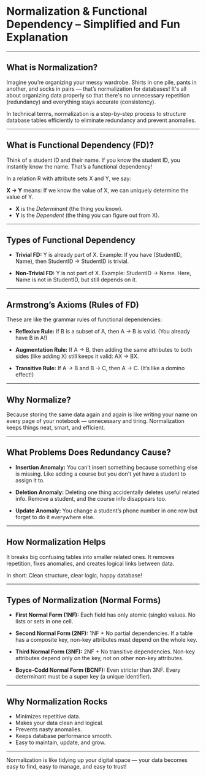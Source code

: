 # Normalization & Functional Dependency – Simplified and Fun Explanation

---

## What is Normalization?

Imagine you’re organizing your messy wardrobe. Shirts in one pile, pants in another, and socks in pairs — that’s normalization for databases! It's all about organizing data properly so that there's no unnecessary repetition (redundancy) and everything stays accurate (consistency).

In technical terms, normalization is a step-by-step process to structure database tables efficiently to eliminate redundancy and prevent anomalies.

---

## What is Functional Dependency (FD)?

Think of a student ID and their name. If you know the student ID, you instantly know the name. That’s a functional dependency!

In a relation R with attribute sets X and Y, we say:

**X → Y** means: If we know the value of X, we can uniquely determine the value of Y.

* **X** is the *Determinant* (the thing you know).
* **Y** is the *Dependent* (the thing you can figure out from X).

---

## Types of Functional Dependency

* **Trivial FD:** Y is already part of X. Example: If you have (StudentID, Name), then StudentID → StudentID is trivial.

* **Non-Trivial FD:** Y is not part of X. Example: StudentID → Name. Here, Name is not in StudentID, but still depends on it.

---

## Armstrong’s Axioms (Rules of FD)

These are like the grammar rules of functional dependencies:

* **Reflexive Rule:** If B is a subset of A, then A → B is valid. (You already have B in A!)

* **Augmentation Rule:** If A → B, then adding the same attributes to both sides (like adding X) still keeps it valid: AX → BX.

* **Transitive Rule:** If A → B and B → C, then A → C. (It’s like a domino effect!)

---

## Why Normalize?

Because storing the same data again and again is like writing your name on every page of your notebook — unnecessary and tiring. Normalization keeps things neat, smart, and efficient.

---

## What Problems Does Redundancy Cause?

* **Insertion Anomaly:** You can’t insert something because something else is missing. Like adding a course but you don't yet have a student to assign it to.

* **Deletion Anomaly:** Deleting one thing accidentally deletes useful related info. Remove a student, and the course info disappears too.

* **Update Anomaly:** You change a student’s phone number in one row but forget to do it everywhere else.

---

## How Normalization Helps

It breaks big confusing tables into smaller related ones. It removes repetition, fixes anomalies, and creates logical links between data.

In short: Clean structure, clear logic, happy database!

---

## Types of Normalization (Normal Forms)

* **First Normal Form (1NF):** Each field has only atomic (single) values. No lists or sets in one cell.

* **Second Normal Form (2NF):** 1NF + No partial dependencies. If a table has a composite key, non-key attributes must depend on the whole key.

* **Third Normal Form (3NF):** 2NF + No transitive dependencies. Non-key attributes depend only on the key, not on other non-key attributes.

* **Boyce-Codd Normal Form (BCNF):** Even stricter than 3NF. Every determinant must be a super key (a unique identifier).

---

## Why Normalization Rocks

* Minimizes repetitive data.
* Makes your data clean and logical.
* Prevents nasty anomalies.
* Keeps database performance smooth.
* Easy to maintain, update, and grow.

---

Normalization is like tidying up your digital space — your data becomes easy to find, easy to manage, and easy to trust!
